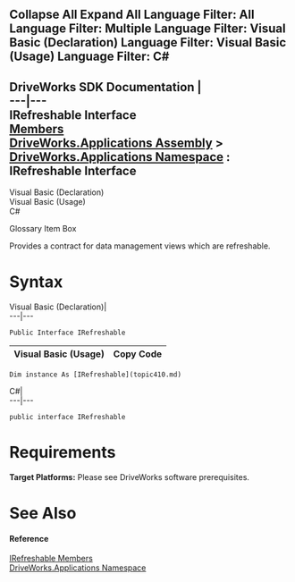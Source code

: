 Collapse All Expand All Language Filter: All  Language Filter: Multiple  Language Filter: Visual Basic (Declaration) Language Filter: Visual Basic (Usage) Language Filter: C#  
---  
DriveWorks SDK Documentation  |   
---|---  
IRefreshable Interface   
[Members](topic411.md)   
[DriveWorks.Applications Assembly](topic13.md) > [DriveWorks.Applications Namespace](topic16.md) : IRefreshable Interface  
---  
  
Visual Basic (Declaration)    
Visual Basic (Usage)    
C# 

Glossary Item Box

Provides a contract for data management views which are refreshable. 

# Syntax

Visual Basic (Declaration)|   
---|---  
      
    
    Public Interface IRefreshable   
  
Visual Basic (Usage)| Copy Code  
---|---  
      
    
    Dim instance As [IRefreshable](topic410.md)  
  
C#|   
---|---  
      
    
    public interface IRefreshable   
  
# Requirements

**Target Platforms:** Please see DriveWorks software prerequisites.

# See Also

#### Reference

[IRefreshable Members](topic411.md)   
[DriveWorks.Applications Namespace](topic16.md)


